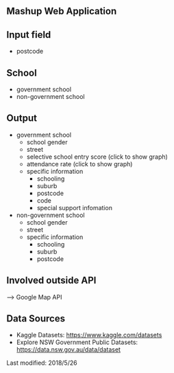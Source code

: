                 
## Mashup Web Application 

## Input field
- postcode 

## School 
- government school
- non-government school   


## Output
- government school   
  - school gender
  - street
  - selective school entry score (click to show graph)
  - attendance rate (click to show graph)
  - specific information 
    - schooling
    - suburb
    - postcode
    - code
    - special support infomation
- non-government school   
  - school gender
  - street
  - specific information
    - schooling
    - suburb
    - postcode

## Involved outside API
--> Google Map API

## Data Sources
-  Kaggle Datasets: https://www.kaggle.com/datasets
- Explore NSW Government Public Datasets: https://data.nsw.gov.au/data/dataset

Last modified: 2018/5/26
